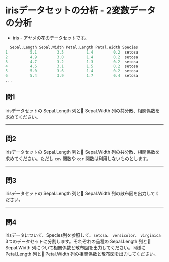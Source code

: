 # irisデータセットの分析 - 2変数データの分析

* iris - アヤメの花のデータセットです。

```r
  Sepal.Length Sepal.Width Petal.Length Petal.Width Species
1          5.1         3.5          1.4         0.2  setosa
2          4.9         3.0          1.4         0.2  setosa
3          4.7         3.2          1.3         0.2  setosa
4          4.6         3.1          1.5         0.2  setosa
5          5.0         3.6          1.4         0.2  setosa
6          5.4         3.9          1.7         0.4  setosa
...
```

## 問1

irisデータセットの Sepal.Length 列と Sepal.Width 列の共分散、相関係数を求めてください。

---

## 問2

irisデータセットの Sepal.Length 列と Sepal.Width 列の共分散、相関係数を求めてください。ただし `cov` 関数や `cor` 関数は利用しないものとします。

---

## 問3

irisデータセットの Sepal.Length 列と Sepal.Width 列の散布図を出力してください。

---

## 問4

irisデータについて、Species列を参照して、`setosa`、 `versicolor`、 `virginica` 3つのデータセットに分割します。それぞれの品種の Sepal.Length 列と Sepal.Width 列について相関係数と散布図を出力してください。同様にPetal.Length 列と Petal.Width 列の相関係数と散布図を出力してください。


<!--
iris %>% as_tibble() %>% 
  mutate(
    sepal.length.dev = Sepal.Length - mean(Sepal.Length),
    sepal.width.dev = Sepal.Width - mean(Sepal.Width),
    sepal.dev = sepal.length.dev * sepal.width.dev
  ) %>% 
  summarise(
    sepal.cov = mean(sepal.dev),
    sepal.length.sd = sd(Sepal.Length),
    sepel.width.sd = sd(Sepal.Width),
    sepal.cor = sepal.cov / (sepal.length.sd * sepel.width.sd)
  )

cov(iris$Sepal.Length, iris$Sepal.Width)
cor(iris$Sepal.Length, iris$Sepal.Width)


library(patchwork)
iris %>% as_tibble() %>% 
  nest_by(Species) %>% 
  mutate(
    sepal.cor = cor(data$Sepal.Length, data$Sepal.Width),
    petal.cor = cor(data$Petal.Length, data$Petal.Width),
    sepal.cor.fig = list(
      ggplot(data, aes(Sepal.Length, Sepal.Width)) +
        geom_point()
    ),
    petal.cor.fig = list(
      ggplot(data, aes(Petal.Length, Petal.Width)) +
        geom_point()
    )
  ) -> iris_df  

iris_df %>%  pluck("sepal.cor.fig") -> sepal.cor.fig
iris_df %>%  pluck("petal.cor.fig") -> petal.cor.fig
cor.fig <- c(sepal.cor.fig, petal.cor.fig)
cor.fig %>% patchwork::wrap_plots(ncol = 3)

>